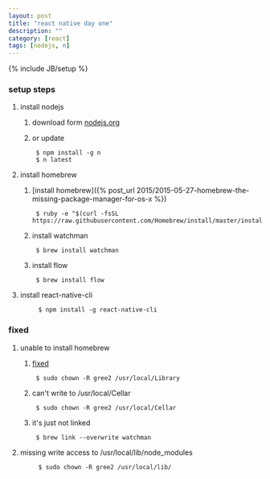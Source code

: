```yaml
---
layout: post
title: "react native day one"
description: ""
category: [react]
tags: [nodejs, n]
---
```

{% include JB/setup %}


### setup steps

1. install nodejs

    1. download form [nodejs.org](http://nodejs.org)

    1. or update

            $ npm install -g n
            $ n latest

1. install homebrew

    1. [install homebrew]({% post_url 2015/2015-05-27-homebrew-the-missing-package-manager-for-os-x %})

            $ ruby -e "$(curl -fsSL https://raw.githubusercontent.com/Homebrew/install/master/install)"

    1. install watchman

            $ brew install watchman

    1. install flow

            $ brew install flow

1. install react-native-cli

            $ npm install -g react-native-cli


### fixed

1. unable to install homebrew

    1. [fixed](https://github.com/Homebrew/legacy-homebrew/issues/15138)

            $ sudo chown -R gree2 /usr/local/Library

    1. can't write to /usr/local/Cellar

            $ sudo chown -R gree2 /usr/local/Cellar

    1. it's just not linked

            $ brew link --overwrite watchman

1. missing write access to /usr/local/lib/node_modules

            $ sudo chown -R gree2 /usr/local/lib/